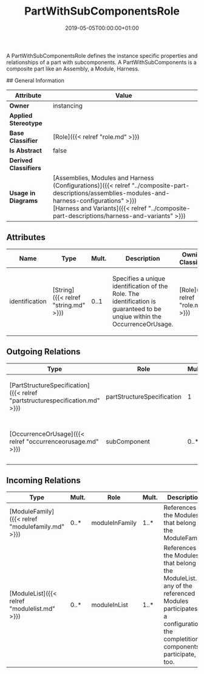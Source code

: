 ﻿---
title: PartWithSubComponentsRole
toc: false
type: specs
date: "2019-05-05T00:00:00+01:00"
draft: false
menu_name: vec120

# Prev/next pager order (if `docs_section_pager` enabled in `params.toml`)
weight: 
---
<html><body><p>A PartWithSubComponentsRole defines the instance specific properties and relationships of a part with subcomponents. A PartWithSubComponents is a composite part like an Assembly, a Module, Harness.  </p></body></html>
## General Information

| Attribute               | Value |
|-------------------------|-------|
| **Owner**               | instancing |
| **Applied Stereotype**  |   |
| **Base Classifier**     | [Role]({{< relref "role.md" >}})<br/>  |
| **Is Abstract**         | false |
| **Derived Classifiers** |   |
| **Usage in Diagrams**   | [Assemblies, Modules and Harness (Configurations)]({{< relref "../composite-part-descriptions/assemblies-modules-and-harness-configurations" >}})<br/> [Harness and Variants]({{< relref "../composite-part-descriptions/harness-and-variants" >}})<br/>  |

## Attributes
|  Name  |  Type  |  Mult.  |  Description  |  Owning Classifier  |
|--------|--------|---------|---------------|--------------|
|identification | [String]({{< relref "string.md" >}}) | 0..1 | <html><body><p>Specifies a unique identification of the Role. The identification is guaranteed to be unqiue within the OccurrenceOrUsage. </p></body></html> | [Role]({{< relref "role.md" >}}) |

## Outgoing Relations
|    Type  |   Role   |   Mult.   |   Mult.   |   Description   |
|----------|----------|-----------|-----------|-----------------|
| [PartStructureSpecification]({{< relref "partstructurespecification.md" >}}) | partStructureSpecification | 1 | 0..* | <html>   <head>     </head>   <body>     <p> References the <i>PartStructureSpecification </i>that is instantiated by this <i>PartWithSubComponentsRole</i>.      </p>    </body> </html>  |
| [OccurrenceOrUsage]({{< relref "occurrenceorusage.md" >}}) | subComponent | 0..* | 0..* | <html>   <head>     </head>   <body>     <p> References the subcomponents that belong to this instance of a PartWithSubComponents.      </p>    </body> </html>  |
##  Incoming Relations
|    Type  |   Mult.  |   Role    |   Mult.   |   Description  |
|----------|----------|-----------|-----------|----------------|
| [ModuleFamily]({{< relref "modulefamily.md" >}}) | 0..* | moduleInFamily | 1..* | References the Modules that belong to the ModuleFamily.   |
| [ModuleList]({{< relref "modulelist.md" >}}) | 0..* | moduleInList | 1..* | References the Modules that belong to the ModuleList. If any of the referenced Modules participates in a configuration the completition components participate, too.  |
